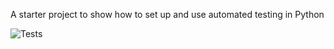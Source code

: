 A starter project to show how to set up and use automated testing in Python

![Tests](https://https://github.com/pablohernandezdo/auto-testing/actions/workflows/tests.yml/badge.svg)
